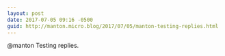 ```yaml
---
layout: post
date: 2017-07-05 09:16 -0500
guid: http://manton.micro.blog/2017/07/05/manton-testing-replies.html
---
```

@manton Testing replies.
